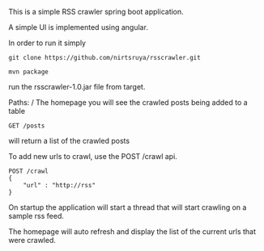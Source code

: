 This is a simple RSS crawler spring boot application.

A simple UI is implemented using angular.

In order to run it simply
```
git clone https://github.com/nirtsruya/rsscrawler.git

mvn package
```

run the rsscrawler-1.0.jar file from target.

Paths:
/
The homepage
you will see the crawled posts being added to a table

```
GET /posts
```

will return a list of the crawled posts

To add new urls to crawl, use the POST /crawl api.

```
POST /crawl
{
    "url" : "http://rss"
}
```

On startup the application will start a thread that will start crawling on a sample rss feed.

The homepage will auto refresh and display the list of the current urls that were crawled.
